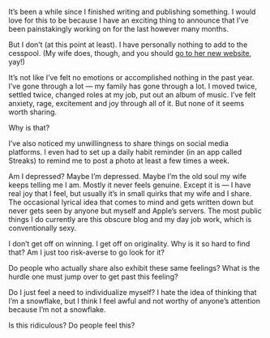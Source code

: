 <p></p><p>It’s been a while since I finished writing and publishing something. I would love for this to be because I have an exciting thing to announce that I’ve been painstakingly working on for the last however many months.</p><p></p><p></p><p></p><p>But I don’t (at this point at least). I have personally nothing to add to the cesspool. (My wife does, though, and you should <a href="http://simplywellbyalicia.com">go to her new website</a>, yay!)</p><p></p><p></p><p></p><p>It’s not like I’ve felt no emotions or accomplished nothing in the past year. I’ve gone through a lot — my family has gone through a lot. I moved twice, settled twice, changed roles at my job, put out an album of music. I’ve felt anxiety, rage, excitement and joy through all of it. But none of it seems worth sharing.</p><p></p><p></p><p></p><p>Why is that?</p><p></p><p></p><p></p><p>I’ve also noticed my unwillingness to share things on social media platforms. I even had to set up a daily habit reminder (in an app called Streaks) to remind me to post a photo at least a few times a week.</p><p></p><p></p><p></p><p>Am I depressed? Maybe I’m depressed. Maybe I’m the old soul my wife keeps telling me I am. Mostly it never feels genuine. Except it is — I have real joy that I feel, but usually it’s in small quirks that my wife and I share. The occasional lyrical idea that comes to mind and gets written down but never gets seen by anyone but myself and Apple’s servers. The most public things I do currently are this obscure blog and my day job work, which is conventionally sexy.</p><p></p><p></p><p></p><p>I don’t get off on winning. I get off on originality. Why is it so hard to find that? Am I just too risk-averse to go look for it?</p><p></p><p></p><p></p><p>Do people who actually share also exhibit these same feelings? What is the hurdle one must jump over to get past this feeling?</p><p></p><p></p><p></p><p>Do I just feel a need to individualize myself? I hate the idea of thinking that I’m a snowflake, but I think I feel awful and not worthy of anyone’s attention because I’m not a snowflake.</p><p></p><p></p><p></p><p>Is this ridiculous? Do people feel this?</p><p></p>